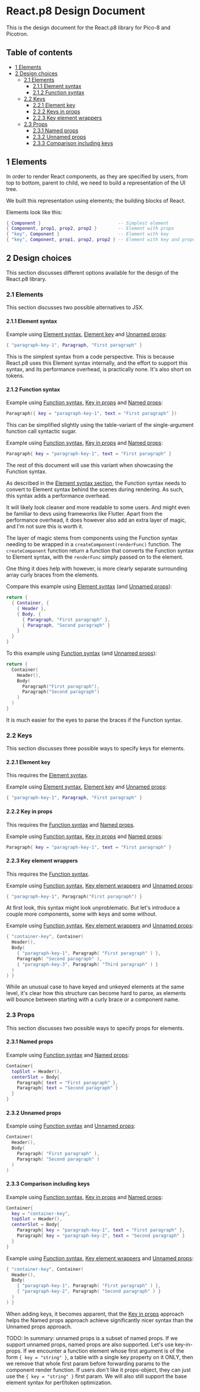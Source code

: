 # React.p8 Design Document

This is the design document for the React.p8 library for Pico-8 and Picotron.

## Table of contents

- [1 Elements](#1-elements)
- [2 Design choices](#2-design-choices)
  - [2.1 Elements](#21-elements)
    - [2.1.1 Element syntax](#211-element-syntax)
    - [2.1.2 Function syntax](#212-function-syntax)
  - [2.2 Keys](#22-keys)
    - [2.2.1 Element key](#221-element-key)
    - [2.2.2 Keys in props](#222-key-in-props)
    - [2.2.3 Key element wrappers](#223-key-element-wrappers)
  - [2.3 Props](#23-props)
    - [2.3.1 Named props](#231-named-props)
    - [2.3.2 Unnamed props](#232-unnamed-props)
    - [2.3.3 Comparison including keys](#233-comparison-including-keys)

## 1 Elements

In order to render React components, as they are specified by users, from top to bottom, parent to child, we need to build a representation of the UI tree.

We built this representation using elements; the building blocks of React.

Elements look like this:

```lua
{ Component }                             -- Simplest element
{ Component, prop1, prop2, prop2 }        -- Element with props
{ "key", Component }                      -- Element with key
{ "key", Component, prop1, prop2, prop2 } -- Element with key and props
```

## 2 Design choices

This section discusses different options available for the design of the React.p8 library.

### 2.1 Elements

This section discusses two possible alternatives to JSX.

#### 2.1.1 Element syntax

Example using [Element syntax](#211-element-syntax), [Element key](#221-element-key) and [Unnamed props](#232-unnamed-props):

```lua
{ "paragraph-key-1", Paragraph, "First paragraph" }
```

This is the simplest syntax from a code perspective. This is because React.p8 uses this Element syntax internally, and the effort to support this syntax, and its performance overhead, is practically none. It's also short on tokens.

#### 2.1.2 Function syntax

Example using [Function syntax](#212-function-syntax), [Key in props](#222-key-in-props) and [Named props](#231-named-props):

```lua
Paragraph({ key = "paragraph-key-1", text = "First paragraph" })
```

This can be simplified slightly using the table-variant of the single-argument function call syntactic sugar.

Example using [Function syntax](#212-function-syntax), [Key in props](#222-key-in-props) and [Named props](#231-named-props):

```lua
Paragraph{ key = "paragraph-key-1", text = "First paragraph" }
```

The rest of this document will use this variant when showcasing the Function syntax.

As described in the [Element syntax section](#211-element-syntax), the Function syntax needs to convert to Element syntax behind the scenes during rendering. As such, this syntax adds a performance overhead.

It will likely look cleaner and more readable to some users. And might even be familiar to devs using frameworks like Flutter. Apart from the performance overhead, it does however also add an extra layer of magic, and I'm not sure this is worth it.

The layer of magic stems from components using the Function syntax needing to be wrapped in a `createComponent(renderFunc)` function. The `createComponent` function return a function that converts the Function syntax to Element syntax, with the `renderFunc` simply passed on to the element.

One thing it does help with however, is more clearly separate surrounding array curly braces from the elements.

Compare this example using [Element syntax](#211-element-syntax) (and [Unnamed props](#232-unnamed-props)):

```lua
return {
  { Container, {
    { Header },
    { Body, {
      { Paragraph, "First paragraph" },
      { Paragraph, "Second paragraph" }
    }
  }
}
```

To this example using [Function syntax](#212-function-syntax) (and [Unnamed props](#232-unnamed-props)):

```lua
return {
  Container(
    Header(),
    Body(
      Paragraph("First paragraph"),
      Paragraph("Second paragraph")
    )
  )
}
```

It is much easier for the eyes to parse the braces if the Function syntax.

### 2.2 Keys

This section discusses three possible ways to specify keys for elements.

#### 2.2.1 Element key

This requires the [Element syntax](#211-element-syntax).

Example using [Element syntax](#211-element-syntax), [Element key](#221-element-key) and [Unnamed props](#232-unnamed-props):

```lua
{ "paragraph-key-1", Paragraph, "First paragraph" }
```

#### 2.2.2 Key in props

This requires the [Function syntax](#212-function-syntax) and [Named props](#231-named-props).

Example using [Function syntax](#212-function-syntax), [Key in props](#222-key-in-props) and [Named props](#231-named-props):

```lua
Paragraph{ key = "paragraph-key-1", text = "First paragraph" }
```

#### 2.2.3 Key element wrappers

This requires the [Function syntax](#212-function-syntax).

Example using [Function syntax](#212-function-syntax), [Key element wrappers](#223-key-element-wrappers) and [Unnamed props](#232-unnamed-props):

```lua
{ "paragraph-key-1", Paragraph("First paragraph") }
```

At first look, this syntax might look unproblematic. But let's introduce a couple more components, some with keys and some without.

Example using [Function syntax](#212-function-syntax), [Key element wrappers](#223-key-element-wrappers) and [Unnamed props](#232-unnamed-props):

```lua
{ "container-key", Container(
  Header(),
  Body(
    { "paragraph-key-1", Paragraph( "First paragraph" ) },
    Paragraph( "Second paragraph" ),
    { "paragraph-key-3", Paragraph( "Third paragraph" ) }
  )
) }
```

While an unusual case to have keyed and unkeyed elements at the same level, it's clear how this structure can become hard to parse, as elements will bounce between starting with a curly brace or a component name.

### 2.3 Props

This section discusses two possible ways to specify props for elements.

#### 2.3.1 Named props

Example using [Function syntax](#212-function-syntax) and [Named props](#231-named-props):

```lua
Container{
  topSlot = Header(),
  centerSlot = Body{
    Paragraph{ text = "First paragraph" },
    Paragraph{ text = "Second paragraph" }
  }
}
```

#### 2.3.2 Unnamed props

Example using [Function syntax](#212-function-syntax) and [Unnamed props](#232-unnamed-props):

```lua
Container(
  Header(),
  Body(
    Paragraph( "First paragraph" ),
    Paragraph( "Second paragraph" )
  )
)
```

#### 2.3.3 Comparison including keys

Example using [Function syntax](#212-function-syntax), [Key in props](#222-key-in-props) and [Named props](#231-named-props):

```lua
Container{
  key = "container-key",
  topSlot = Header(),
  centerSlot = Body{
    Paragraph{ key = "paragraph-key-1", text = "First paragraph" },
    Paragraph{ key = "paragraph-key-2", text = "Second paragraph" }
  }
}
```

Example using [Function syntax](#212-function-syntax), [Key element wrappers](#223-key-element-wrappers) and [Unnamed props](#232-unnamed-props):

```lua
{ "container-key", Container(
  Header(),
  Body(
    { "paragraph-key-1", Paragraph( "First paragraph" ) },
    { "paragraph-key-2", Paragraph( "Second paragraph" ) }
  )
) }
```

When adding keys, it becomes apparent, that the [Key in props](#222-key-in-props) approach helps the Named props approach achieve significantly nicer syntax than the Unnamed props approach.

TODO: In summary: unnamed props is a subset of named props. If we support unnamed props, named props are also supported. Let's use key-in-props. If we encounter a function element whose first argument is of the form `{ key = "string" }`, a table with a single key property on it ONLY, then we remove that whole first param before forwarding params to the component render function. If users don't like it props-object, they can just use the `{ key = "string" }` first param. We will also still support the base element syntax for perf/token optimization.

